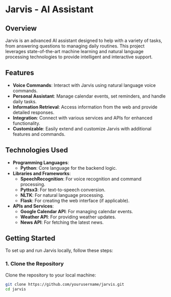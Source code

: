 # Jarvis - AI Assistant

## Overview

Jarvis is an advanced AI assistant designed to help with a variety of tasks, from answering questions to managing daily routines. This project leverages state-of-the-art machine learning and natural language processing technologies to provide intelligent and interactive support.

## Features

- **Voice Commands**: Interact with Jarvis using natural language voice commands.
- **Personal Assistant**: Manage calendar events, set reminders, and handle daily tasks.
- **Information Retrieval**: Access information from the web and provide detailed responses.
- **Integration**: Connect with various services and APIs for enhanced functionality.
- **Customizable**: Easily extend and customize Jarvis with additional features and commands.

## Technologies Used

- **Programming Languages**:
  - **Python**: Core language for the backend logic.
- **Libraries and Frameworks**:
  - **SpeechRecognition**: For voice recognition and command processing.
  - **Pyttsx3**: For text-to-speech conversion.
  - **NLTK**: For natural language processing.
  - **Flask**: For creating the web interface (if applicable).
- **APIs and Services**:
  - **Google Calendar API**: For managing calendar events.
  - **Weather API**: For providing weather updates.
  - **News API**: For fetching the latest news.



## Getting Started

To set up and run Jarvis locally, follow these steps:

### 1. Clone the Repository

Clone the repository to your local machine:

```bash
git clone https://github.com/yourusername/jarvis.git
cd jarvis
